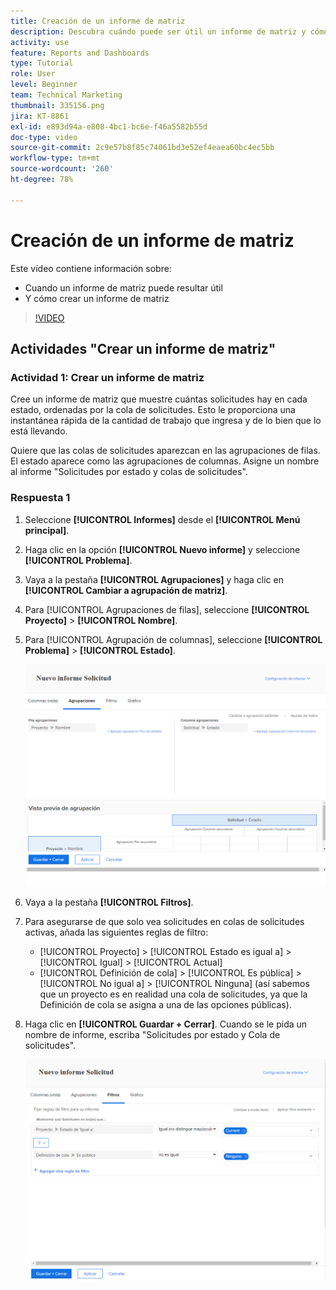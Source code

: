 ```yaml
---
title: Creación de un informe de matriz
description: Descubra cuándo puede ser útil un informe de matriz y cómo crear uno en Workfront.
activity: use
feature: Reports and Dashboards
type: Tutorial
role: User
level: Beginner
team: Technical Marketing
thumbnail: 335156.png
jira: KT-8861
exl-id: e893d94a-e808-4bc1-bc6e-f46a5582b55d
doc-type: video
source-git-commit: 2c9e57b8f85c74061bd3e52ef4eaea60bc4ec5bb
workflow-type: tm+mt
source-wordcount: '260'
ht-degree: 78%

---
```


# Creación de un informe de matriz

Este vídeo contiene información sobre:

* Cuando un informe de matriz puede resultar útil
* Y cómo crear un informe de matriz

>[!VIDEO](https://video.tv.adobe.com/v/335156/?quality=12&learn=on)

## Actividades &quot;Crear un informe de matriz&quot;

### Actividad 1: Crear un informe de matriz

Cree un informe de matriz que muestre cuántas solicitudes hay en cada estado, ordenadas por la cola de solicitudes. Esto le proporciona una instantánea rápida de la cantidad de trabajo que ingresa y de lo bien que lo está llevando.

Quiere que las colas de solicitudes aparezcan en las agrupaciones de filas. El estado aparece como las agrupaciones de columnas. Asigne un nombre al informe &quot;Solicitudes por estado y colas de solicitudes&quot;.

### Respuesta 1

1. Seleccione **[!UICONTROL Informes]** desde el **[!UICONTROL Menú principal]**.
1. Haga clic en la opción **[!UICONTROL Nuevo informe]** y seleccione **[!UICONTROL Problema]**.
1. Vaya a la pestaña **[!UICONTROL Agrupaciones]** y haga clic en **[!UICONTROL Cambiar a agrupación de matriz]**.
1. Para [!UICONTROL Agrupaciones de filas], seleccione **[!UICONTROL Proyecto]** > **[!UICONTROL Nombre]**.
1. Para [!UICONTROL Agrupación de columnas], seleccione **[!UICONTROL Problema]** > **[!UICONTROL Estado]**.

   ![Una imagen de la pantalla para crear una nueva agrupación de informes de problemas](assets/matrix-report-groupings.png)

1. Vaya a la pestaña **[!UICONTROL Filtros]**.
1. Para asegurarse de que solo vea solicitudes en colas de solicitudes activas, añada las siguientes reglas de filtro:

   * [!UICONTROL Proyecto] > [!UICONTROL Estado es igual a] > [!UICONTROL Igual] > [!UICONTROL Actual]
   * [!UICONTROL Definición de cola] > [!UICONTROL Es pública] > [!UICONTROL No igual a] > [!UICONTROL Ninguna] (así sabemos que un proyecto es en realidad una cola de solicitudes, ya que la Definición de cola se asigna a una de las opciones públicas).

1. Haga clic en **[!UICONTROL Guardar + Cerrar]**. Cuando se le pida un nombre de informe, escriba &quot;Solicitudes por estado y Cola de solicitudes&quot;.

   ![Una imagen de la pantalla para crear un nuevo filtro de informe de problemas](assets/matrix-report-filters.png)
